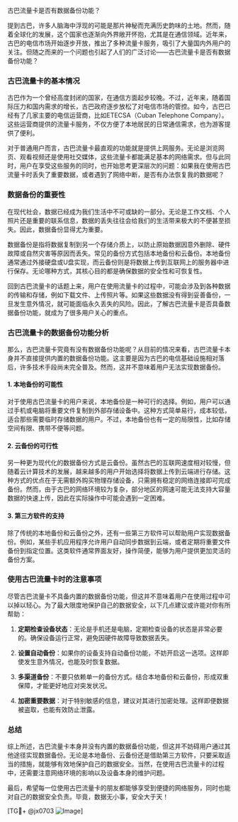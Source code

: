 古巴流量卡是否有数据备份功能？

提到古巴，许多人脑海中浮现的可能是那片神秘而充满历史韵味的土地。然而，随着全球化的发展，这个国家也逐渐向外界敞开怀抱，尤其是在通信领域。近年来，古巴的电信市场开始逐步开放，推出了多种流量卡服务，吸引了大量国内外用户的关注。但随之而来的一个问题也引起了人们的广泛讨论——古巴流量卡是否有数据备份功能？

### 古巴流量卡的基本情况

古巴作为一个曾经高度封闭的国家，在通信方面起步较晚。不过，近年来，随着国际压力和国内需求的增长，古巴政府逐步放松了对电信市场的管控。如今，古巴已经有了几家主要的电信运营商，比如ETECSA（Cuban Telephone Company）。这些运营商提供的流量卡服务，不仅方便了本地居民的日常通信需求，也为游客提供了便利。

对于普通用户而言，古巴流量卡最直观的功能就是提供上网服务。无论是浏览网页、观看视频还是使用社交媒体，这些流量卡都能满足基本的网络需求。但与此同时，用户在享受这些服务的同时，也开始思考更深层次的问题：如果我在使用古巴流量卡时丢失了重要数据，或者遇到了网络中断，是否有办法恢复我的数据呢？

### 数据备份的重要性

在现代社会，数据已经成为我们生活中不可或缺的一部分。无论是工作文档、个人照片还是重要的联系信息，数据的丢失往往会给我们的生活带来极大的不便甚至损失。因此，数据备份显得尤为重要。

数据备份是指将数据复制到另一个存储介质上，以防止原始数据因意外删除、硬件故障或自然灾害等原因而丢失。常见的备份方式包括本地备份和云备份。本地备份通常通过外接硬盘或U盘实现，而云备份则是将数据上传到互联网上的服务器中进行保存。无论哪种方式，其核心目的都是确保数据的安全性和可恢复性。

回到古巴流量卡的话题上来，用户在使用流量卡的过程中，可能会涉及到各种数据的传输和存储，例如下载文件、上传照片等。如果这些数据没有得到妥善备份，一旦发生意外情况，就可能面临永久丢失的风险。因此，了解古巴流量卡是否具备数据备份功能，就成为了很多用户关心的重点。

### 古巴流量卡的数据备份功能分析

那么，古巴流量卡究竟有没有数据备份功能呢？从目前的情况来看，古巴流量卡本身并不直接提供内置的数据备份功能。这主要是因为古巴的电信基础设施相对落后，许多技术手段尚未完全普及。然而，这并不意味着用户无法实现数据备份。

#### 1. 本地备份的可能性
对于使用古巴流量卡的用户来说，本地备份是一种可行的选择。例如，用户可以通过手机或电脑将重要文件复制到外部存储设备中。这种方式简单易行，成本较低，适合那些需要临时存储数据的用户。不过，本地备份也有一定的局限性，比如存储空间有限、携带不便等问题。

#### 2. 云备份的可行性
另一种更为现代化的数据备份方式是云备份。虽然古巴的互联网速度相对较慢，但随着云计算技术的发展，越来越多的用户开始选择将数据上传到云端进行存储。这种方式的优点在于无需额外购买物理存储设备，只需拥有稳定的网络连接即可完成备份。然而，由于古巴的网络环境较为复杂，部分地区的网速可能无法支持大容量数据的快速上传，因此在实际操作中可能会遇到一定困难。

#### 3. 第三方软件的支持
除了传统的本地备份和云备份之外，还有一些第三方软件可以帮助用户实现数据备份。例如，某些手机应用程序允许用户自动同步数据到云端，或者定期将重要文件备份到指定位置。这类软件通常界面友好，操作简便，能够为用户提供更加灵活的备份方案。

### 使用古巴流量卡时的注意事项

尽管古巴流量卡不具备内置的数据备份功能，但这并不意味着用户在使用过程中可以掉以轻心。为了最大限度地保护自己的数据安全，以下几点建议或许能对你有所帮助：

1. **定期检查设备状态**：无论是手机还是电脑，定期检查设备的状态是非常必要的。确保设备运行正常，避免因硬件故障导致数据丢失。
   
2. **设置自动备份**：如果你的设备支持自动备份功能，不妨开启这一选项。这样即使发生意外情况，也能及时恢复数据。

3. **多渠道备份**：不要只依赖单一的备份方式。结合本地备份和云备份，形成双重保障，才能更好地应对突发状况。

4. **加密重要数据**：对于特别敏感的信息，建议对其进行加密处理。这样即便数据被盗取，也能有效防止泄露。

### 总结

综上所述，古巴流量卡本身并没有内置的数据备份功能，但这并不妨碍用户通过其他途径实现数据备份。无论是本地备份、云备份还是借助第三方软件，只要采取适当的措施，就能够有效地保护自己的数据安全。当然，在使用古巴流量卡的过程中，还需要注意网络环境的影响以及设备本身的维护问题。

最后，希望每一位使用古巴流量卡的朋友都能够享受到便捷的网络服务，同时也能对自己的数据安全负责。毕竟，数据无小事，安全大于天！

[TG💪+ @jx0703 ![Image](https://github.com/user-attachments/assets/dbca1d08-cadb-493c-b0ec-ad6f7a83f270)]